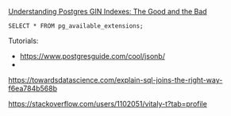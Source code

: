 [Understanding Postgres GIN Indexes: The Good and the Bad](https://pganalyze.com/blog/gin-index)

```
SELECT * FROM pg_available_extensions;
```





Tutorials: 

- https://www.postgresguide.com/cool/jsonb/
- 

https://towardsdatascience.com/explain-sql-joins-the-right-way-f6ea784b568b



https://stackoverflow.com/users/1102051/vitaly-t?tab=profile

